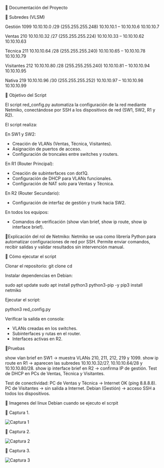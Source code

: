 📑 Documentación del Proyecto


🔹 Subredes (VLSM)

Gestión	1099	10.10.10.0	/29 (255.255.255.248)	10.10.10.1 – 10.10.10.6	10.10.10.7

Ventas	210	10.10.10.32	/27 (255.255.255.224)	10.10.10.33 – 10.10.10.62	10.10.10.63

Técnica	211	10.10.10.64	/28 (255.255.255.240)	10.10.10.65 – 10.10.10.78	10.10.10.79

Visitantes	212	10.10.10.80	/28 (255.255.255.240)	10.10.10.81 – 10.10.10.94	10.10.10.95

Nativa	219	10.10.10.96	/30 (255.255.255.252)	10.10.10.97 – 10.10.10.98	10.10.10.99


🔹 Objetivo del Script

El script red_config.py automatiza la configuración de la red mediante Netmiko, conectándose por SSH a los dispositivos de red (SW1, SW2, R1 y R2).

El script realiza:

En SW1 y SW2:
- Creación de VLANs (Ventas, Técnica, Visitantes).
- Asignación de puertos de acceso.
- Configuración de troncales entre switches y routers.
 
En R1 (Router Principal):
- Creación de subinterfaces con dot1Q.
- Configuración de DHCP para VLANs funcionales.
- Configuración de NAT solo para Ventas y Técnica.

En R2 (Router Secundario):
- Configuración de interfaz de gestión y trunk hacia SW2.

En todos los equipos:
- Comandos de verificación (show vlan brief, show ip route, show ip interface brief).


🔹Explicación del rol de Netmiko:
Netmiko se usa como librería Python para automatizar configuraciones de red por SSH. Permite enviar comandos, recibir salidas y validar resultados sin intervención manual.


🔹 Cómo ejecutar el script

Clonar el repositorio:
git clone <URL-del-repo>
cd <nombre-repo>


Instalar dependencias en Debian:

sudo apt update 
sudo apt install python3 python3-pip -y
pip3 install netmiko


Ejecutar el script:

python3 red_config.py


Verificar la salida en consola:
- VLANs creadas en los switches.
- Subinterfaces y rutas en el router.
- Interfaces activas en R2.



🔹Pruebas

show vlan brief en SW1 → muestra VLANs 210, 211, 212, 219 y 1099.
show ip route en R1 → aparecen las subredes 10.10.10.32/27, 10.10.10.64/28 y 10.10.10.80/28.
show ip interface brief en R2 → confirma IP de gestión.
Test de DHCP en PCs de Ventas, Técnica y Visitantes.

Test de conectividad:
PC de Ventas y Técnica → Internet OK (ping 8.8.8.8).
PC de Visitantes → sin salida a Internet.
Debian (Gestión) → acceso SSH a todos los dispositivos.



📸 Imagenes del linux Debian cuando se ejecuto el scrpit

🔹 Captura 1.

![Captura 1](https://github.com/user-attachments/assets/1c09720c-fded-4f30-a011-4a2aae574a4c)

🔹 Captura 2.

![Captura 2](https://github.com/user-attachments/assets/634c02d7-d320-48bd-a10f-ceeb76ac8723)

🔹 Captura 3.

![Captura 3](https://github.com/user-attachments/assets/0ce35c04-acd3-4329-b996-5739ab8e5303)
